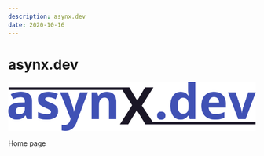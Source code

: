```yaml
---
description: asynx.dev
date: 2020-10-16
---
```


# asynx.dev

![asynx.dev logo](img/asynx_logo_800_trans.png)

Home page
